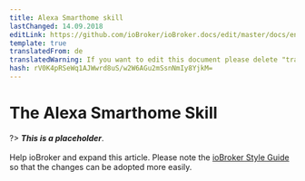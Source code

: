 ```yaml
---
title: Alexa Smarthome skill
lastChanged: 14.09.2018
editLink: https://github.com/ioBroker/ioBroker.docs/edit/master/docs/en/cloud/alexasmart.md
template: true
translatedFrom: de
translatedWarning: If you want to edit this document please delete "translatedFrom" field, elsewise this document will be translated automatically again
hash: rV0K4pRSeWq1AJWwrd8uS/w2W6AGu2mSsnNmIy8YjkM=
---
```

# The Alexa Smarthome Skill
?> ***This is a placeholder***.<br><br> Help ioBroker and expand this article. Please note the [ioBroker Style Guide](community/styleguidedoc) so that the changes can be adopted more easily.